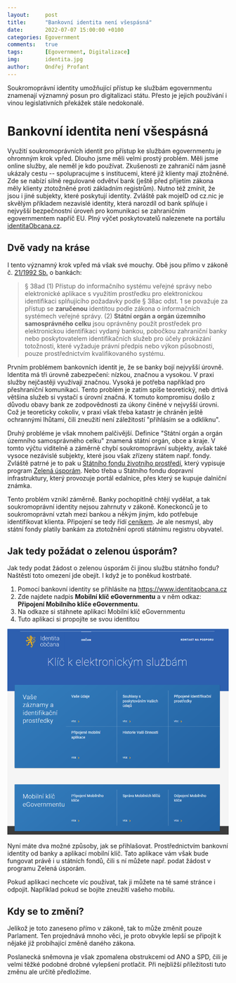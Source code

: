 ```yaml
---
layout:     post
title:      "Bankovní identita není všespásná"
date:       2022-07-07 15:00:00 +0100
categories: Egovernment
comments:   true
tags:       [Egovernment, Digitalizace]
img:        identita.jpg
author:     Ondřej Profant
---
```


Soukromoprávní identity umožňující přístup ke službám egovernmentu znamenají významný posun pro digitalizaci státu. Přesto je jejich používání i vinou legislativních překážek stále nedokonalé.

<!--more-->

# Bankovní identita není všespásná

Využití soukromoprávních identit pro přístup ke službám egovernmentu je ohromným krok vpřed. Dlouho jsme měli velmi prostý problém. Měli jsme online služby, ale neměl je kdo používat. Zkušenosti ze zahraničí nám jasně ukázaly cestu -- spolupracujme s institucemi, které již klienty mají ztožněné. Zde se nabízí silně regulované odvětví bank (ještě před přijetím zákona měly klienty ztotožněné proti základním registrům). Nutno též zmínit, že jsou i jiné subjekty, které poskytují identity. Zvláště pak mojeID od cz.nic je skvělým příkladem nezavislé identity, která narozdíl od bank splňuje i nejvyšší bezpečnostní úroveň pro komunikaci se zahraničním egovernmentem napříč EU. Plný výčet poskytovatelů nalezenete na portálu [identitaObcana.cz][].

## Dvě vady na kráse

I tento významný krok vpřed má však své mouchy. Obě jsou přímo v zákoně č. [21/1992 Sb.][] o bankách:

> § 38ad
(1) Přístup do informačního systému veřejné správy nebo elektronické aplikace s využitím prostředku pro elektronickou identifikaci splňujícího požadavky podle § 38ac odst. 1 se považuje za přístup se **zaručenou** identitou podle zákona o informačních systémech veřejné správy.
(2) **Státní orgán a orgán územního samosprávného celku** jsou oprávněny použít prostředek pro elektronickou identifikaci vydaný bankou, pobočkou zahraniční banky nebo poskytovatelem identifikačních služeb pro účely prokázání totožnosti, které vyžaduje právní předpis nebo výkon působnosti, pouze prostřednictvím kvalifikovaného systému.

Prvním problémem bankovních identit je, že se banky bojí nejvyšší úrovně. Identita má tři úrovně zabezpečení: nízkou, značnou a vysokou. V praxi služby nejčastěji využívají značnou. Vysoká je potřeba například pro přeshraniční komunikaci. Tento problém je zatím spíše teoretický, neb drtivá většina služeb si vystačí s úrovní značná. K tomuto kompromisu došlo z důvodu obavy bank ze zodpovědnosti za úkony činěné v nejvyšší úrovni. Což je teoreticky cokoliv, v praxi však třeba katastr je chráněn ještě ochrannými lhůtami, čili zneužití není záležitostí "přihlásím se a odkliknu".

Druhý probléme je však mnohem palčivější. Definice "Státní orgán a orgán územního samosprávného celku" znamená státní orgán, obce a kraje. V tomto výčtu viditelně a záměrně chybí soukromoprávní subjekty, avšak také vysoce nezávislé subjekty, které jsou však zřízeny státem např. fondy. Zvláště patrné je to pak u [Státního fondu životního prostředí][], který vypisuje program [Zelená úsporám][]. Nebo třeba u Státního fondu dopravní infrastruktury, který provozuje portál edalnice, přes který se kupuje dalniční známka.

Tento problém vznikl záměrně. Banky pochopitlně chtějí vydělat, a tak soukromoprávní identity nejsou zahrnuty v zákoně. Koneckonců je to soukromoprávní vztah mezi bankou a někým jiným, kdo potřebuje identifikovat klienta. Připojení se tedy řídí [ceníkem][]. Je ale nesmysl, aby státní fondy platily bankám za ztotožnění oproti státnímu registru obyvatel.

## Jak tedy požádat o zelenou úsporám?

Jak tedy podat žádost o zelenou úsporám či jinou službu státního fondu? Naštěstí toto omezení jde obejít. I když je to poněkud kostrbaté.

1. Pomocí bankovní identity se přihlásíte na https://www.identitaobcana.cz
2. Zde najdete nadpis **Mobilní klíč eGovernmentu** a v něm odkaz: **Připojení Mobilního klíče eGovernmentu**.
3. Na odkaze si stáhnete aplikaci Mobilní klíč eGovernmentu
4. Tuto aplikaci si propojíte se svou identitou

![Jak získat mobilní klíč](/assets/img/posts/mobilni-klic.png)

Nyní máte dva možné způsoby, jak se přihlašovat. Prostřednictvím bankovní identity od banky a aplikací mobilní klíč. Tato aplikace vám však bude fungovat právě i u státních fondů, čili s ní můžete např. podat žádost v programu Zelená úsporám.

Pokud aplikaci nechcete víc používat, tak ji můžete na té samé stránce i odpojit. Například pokud se bojíte zneužití vašeho mobilu.

## Kdy se to změní?

Jelikož je toto zaneseno přímo v zákoně, tak to může změnit pouze Parlament. Ten projednává mnoho věci, je proto obvykle lepší se připojit k nějaké již probíhající změně daného zákona.

Poslanecká sněmovna je však zpomalena obstrukcemi od ANO a SPD, čili je velmi těžké podobné drobné vylepšení protlačit. Při nejbližší příležitosti tuto změnu ale určitě předložíme.




[identitaObcana.cz]: https://info.identitaobcana.cz/idp/
[21/1992 Sb.]: https://www.zakonyprolidi.cz/cs/1992-21#p38ad
[Státního fondu životního prostředí]: https://www.sfzp.cz/
[Zelená úsporám]: https://novazelenausporam.cz/
[ceníkem]: https://www.bankid.cz/cenik
[Zákon roku]: https://www.pirati.cz/tiskove-zpravy/online-komunikace-bankovni-identita-zakon.roku.html
